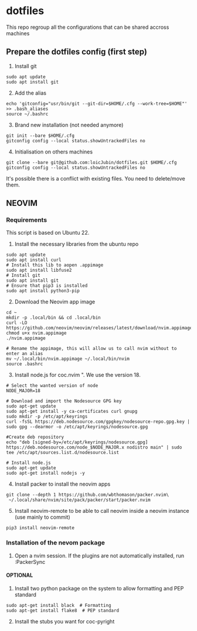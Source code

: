 # dotfiles
This repo regroup all the configurations that can be shared accross machines

## Prepare the dotfiles config (first step)
1.  Install git
```
sudo apt update
sudo apt install git

```

2. Add the alias
```
echo 'gitconfig="usr/bin/git --git-dir=$HOME/.cfg --work-tree=$HOME"' >> .bash_aliases
source ~/.bashrc
```

3. Brand new installation (not needed anymore)
```
git init --bare $HOME/.cfg
gitconfig config --local status.showUntrackedFiles no
```

4. Initialisation on others machines
```
git clone --bare git@github.com:loicJubin/dotfiles.git $HOME/.cfg
gitconfig config --local status.showUntrackedFiles no
```
It's possible there is a conflict with existing files. You need to delete/move them.


## NEOVIM
### Requirements
This script is based on Ubuntu 22.

1. Install the necessary libraries from the ubuntu repo
```
sudo apt update
sudo apt install curl
# Install this lib to aopen .appimage
sudo apt install libfuse2
# Install git
sudo apt install git
# Ensure that pip3 is installed
sudo apt install python3-pip
```

2. Download the Neovim app image
```
cd ~
mkdir -p .local/bin && cd .local/bin
curl -LO https://github.com/neovim/neovim/releases/latest/download/nvim.appimage
chmod u+x nvim.appimage
./nvim.appimage

# Rename the appimage, this will allow us to call nvim without to enter an alias
mv ~/.local/bin/nvim.appimage ~/.local/bin/nvim
source .bashrc

```

3. Install node.js for coc.nvim ". We use the version 18.
```
# Select the wanted version of node
NODE_MAJOR=18

# Download and import the Nodesource GPG key
sudo apt-get update
sudo apt-get install -y ca-certificates curl gnupg
sudo mkdir -p /etc/apt/keyrings
curl -fsSL https://deb.nodesource.com/gpgkey/nodesource-repo.gpg.key | sudo gpg --dearmor -o /etc/apt/keyrings/nodesource.gpg

#Create deb repository
echo "deb [signed-by=/etc/apt/keyrings/nodesource.gpg] https://deb.nodesource.com/node_$NODE_MAJOR.x nodistro main" | sudo tee /etc/apt/sources.list.d/nodesource.list

# Install node.js
sudo apt-get update
sudo apt-get install nodejs -y
```

4. Install packer to install the neovim apps
```
git clone --depth 1 https://github.com/wbthomason/packer.nvim\
 ~/.local/share/nvim/site/pack/packer/start/packer.nvim
```

5. Install neovim-remote to be able to call neovim inside a neovim instance (use mainly to commit)
```
pip3 install neovim-remote
```


### Installation of the nevom package
1. Open a nvim session. If the plugins are not automatically installed, run :PackerSync

#### OPTIONAL
1. Install two python package on the system to allow formatting and PEP standard
```
sudo apt-get install black  # Formatting
sudo apt-get install flake8  # PEP standard
```

2. Install the stubs you want for coc-pyright
